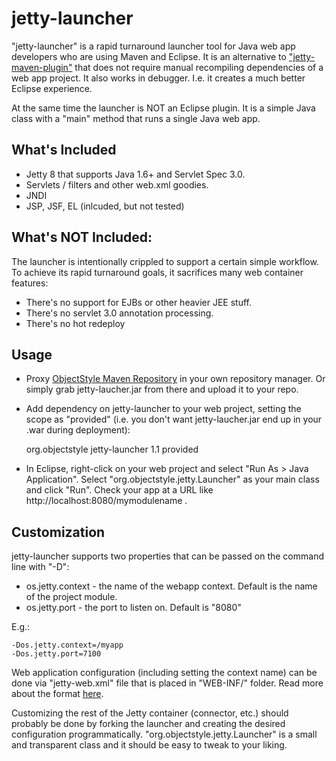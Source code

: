 jetty-launcher
==============

"jetty-launcher" is a rapid turnaround launcher tool for Java web app developers who are using Maven and Eclipse. It is an alternative to ["jetty-maven-plugin"](http://wiki.eclipse.org/Jetty/Feature/Jetty_Maven_Plugin) that does not require manual recompiling dependencies of a web app project. It also works in debugger. I.e. it creates a much better Eclipse experience. 

At the same time the launcher is NOT an Eclipse plugin. It is a simple Java class with a "main" method that runs a single Java web app.

What's Included
---------------

* Jetty 8 that supports Java 1.6+ and Servlet Spec 3.0.
* Servlets / filters and other web.xml goodies.
* JNDI
* JSP, JSF, EL (inlcuded, but not tested)

What's NOT Included:
--------------------

The launcher is intentionally crippled to support a certain simple workflow. To achieve its rapid turnaround goals, it sacrifices many web container features:

* There's no support for EJBs or other heavier JEE stuff.
* There's no servlet 3.0 annotation processing.
* There's no hot redeploy

Usage
-----

* Proxy [ObjectStyle Maven Repository](http://maven.objectstyle.org/nexus/content/repositories/releases/) in your own repository manager. Or simply grab jetty-laucher.jar from there and upload it to your repo.

* Add dependency on jetty-launcher to your web project, setting the scope as "provided" (i.e. you don't want jetty-laucher.jar end up in your .war during deployment):

    <dependency>
        <groupId>org.objectstyle</groupId>
        <artifactId>jetty-launcher</artifactId>
        <version>1.1</version>
        <scope>provided</scope>
    </dependency>

* In Eclipse, right-click on your web project and select "Run As > Java Application". Select "org.objectstyle.jetty.Launcher" as your main class and click "Run". Check your app at a URL like http://localhost:8080/mymodulename .

Customization
-------------

jetty-launcher supports two properties that can be passed on the command line with "-D":

* os.jetty.context - the name of the webapp context. Default is the name of the project module.
* os.jetty.port - the port to listen on. Default is "8080"

E.g.:

    -Dos.jetty.context=/myapp 
    -Dos.jetty.port=7100

Web application configuration (including setting the context name) can be done via "jetty-web.xml" file that is placed in "WEB-INF/" folder. Read more about the format [here](http://wiki.eclipse.org/Jetty/Reference/jetty-web.xml).

Customizing the rest of the Jetty container (connector, etc.) should probably be done by forking the launcher and creating the desired configuration programmatically. "org.objectstyle.jetty.Launcher" is a small and transparent class and it should be easy to tweak to your liking.

